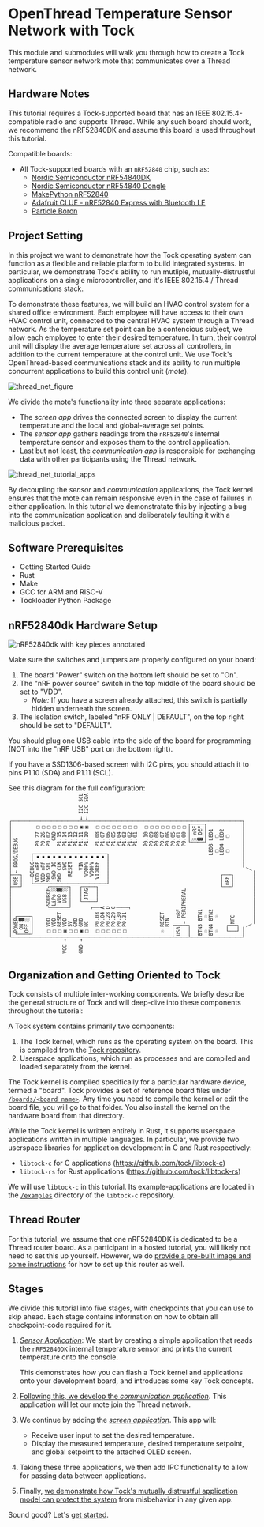 # OpenThread Temperature Sensor Network with Tock

This module and submodules will walk you through how to create a Tock
temperature sensor network mote that communicates over a Thread network.

## Hardware Notes

This tutorial requires a Tock-supported board that has an IEEE
802.15.4-compatible radio and supports Thread. While any such board should work,
we recommend the nRF52840DK and assume this board is used throughout this
tutorial.

Compatible boards:

- All Tock-supported boards with an `nRF52840` chip, such as:
  - [Nordic Semiconductor nRF54840DK](https://github.com/tock/tock/tree/master/boards/nordic/nrf52840dk)
  - [Nordic Semiconductor nRF54840 Dongle](https://github.com/tock/tock/tree/master/boards/nordic/nrf52840_dongle)
  - [MakePython nRF52840](https://github.com/tock/tock/tree/master/boards/nordic/makepython-nrf52840)
  - [Adafruit CLUE - nRF52840 Express with Bluetooth LE](https://github.com/tock/tock/tree/master/boards/nordic/clue_nrf52840)
  - [Particle Boron](https://github.com/tock/tock/tree/master/boards/nordic/particle_boron)

## Project Setting

In this project we want to demonstrate how the Tock operating system can
function as a flexible and reliable platform to build integrated systems. In
particular, we demonstrate Tock's ability to run mutliple, mutually-distrustful
applications on a single microcontroller, and it's IEEE 802.15.4 / Thread
communications stack.

To demonstrate these features, we will build an HVAC control system for a shared
office environment. Each employee will have access to their own HVAC control
unit, connected to the central HVAC system through a Thread network. As the
temperature set point can be a contencious subject, we allow each employee to
enter their desired temperature. In turn, their control unit will display the
average temperature set across all controllers, in addition to the current
temperature at the control unit. We use Tock's OpenThread-based communications
stack and its ability to run multiple concurrent applications to build this
control unit (_mote_).

![thread_net_figure](../../imgs/thread_net_tutorial_figure.png)

We divide the mote's functionality into three separate applications:

- The _screen app_ drives the connected screen to display the current
  temperature and the local and global-average set points.
- The _sensor app_ gathers readings from the `nRF52840`'s internal
  temperature sensor and exposes them to the control application.
- Last but not least, the _communication app_ is responsible for
  exchanging data with other participants using the Thread network.

![thread_net_tutorial_apps](../../imgs/thread_net_tutorial_apps.svg)

By decoupling the _sensor_ and _communication_ applications, the Tock kernel
ensures that the mote can remain responsive even in the case of failures in
either application. In this tutorial we demonstratate this by injecting a bug
into the communication application and deliberately faulting it with a malicious
packet.

## Software Prerequisites

- Getting Started Guide
- Rust
- Make
- GCC for ARM and RISC-V
- Tockloader Python Package

## nRF52840dk Hardware Setup

![nRF52840dk with key pieces annotated](../../imgs/nrf52840dk-annotated.jpg)

Make sure the switches and jumpers are properly configured on your board:

1. The board "Power" switch on the bottom left should be set to "On".
2. The "nRF power source" switch in the top middle of the board should be set to
   "VDD".
   - _Note:_ If you have a screen already attached, this switch is partially
             hidden underneath the screen.
3. The isolation switch, labeled "nRF ONLY | DEFAULT", on the top right should
   be set to "DEFAULT".

You should plug one USB cable into the side of the board for programming (NOT
into the "nRF USB" port on the bottom right).

If you have a SSD1306-based screen with I2C pins, you should attach it to pins
P1.10 (SDA) and P1.11 (SCL).

See this diagram for the full configuration:

<pre style="transform: rotate(270deg); font-size: small; margin-top: calc(1vw - 40%);">
     ┌────────────────┬───┬─────────────────┐
     │┌POWER┐         │USB│← PROG/DEBUG     │
     ││ ON ▓│         └───┘                 │
     ││OFF ░│                               │
     │└─────┘          ┌──DEBUG──┐          │
     │                 │VDD nRF ▪│  P0.27 □ │
     │                 │VDD nRF ▪│  P0.26 □ │
     │ □ VDD   ┌SOURCE┐│SWD SEL ▪│  P0.02 □ │
     │ □ VDD   │LiPo ░││ SWD IO ▪│    GND □ │
     │ □ RESET │ VDD ▓││SWD CLK ▪│  P1.15 □ │
VCC →│ ▣ VDD   │ USB ░││    SWO ▪│  P1.14 □ │
     │ □ 5V    └──────┘│  RESET ▪│  P1.13 □ │
     │ □ GND           │        ▪│  P1.12 □ │
GND →│ ▣ GND     ┌────┐│    VIN ▪│  P1.11 ▣ │← I2C SCL
     │ □ NC      │JTAG││  VDDHV ▪│  P1.10 ▣ │← I2C SDA
     │         ┐ │    ││  VDDHV ▪│          │
     │ □ P0.03 │ └────┘│ VIOREF ▪│  P1.08 □ │
     │ □ P0.04 A       │        ▪│  P1.07 □ │
     │ □ P0.28 D       └─────────┘  P1.06 □ │
     │ □ P0.29 C                    P1.05 □ │
     │ □ P0.30 │                    P1.04 □ │
     │ □ P0.31 │                    P1.03 □ │
     │         ┘                    P1.02 □ │
     │                              P1.01 □ │
     │                                      │
     │                              P0.10 □ │
     │                              P0.09 □ │
     │                              P0.08 □ │
     │ ☉ RESET                      P0.07 □ │
     │   BTN                        P0.06 □ │
     ├───┐                          P0.05 □ │
     │USB│  nRF                     P0.01 □ │
     │   │← PERIPHERAL              P0.00 □ │
     ├───┘                           ┌─────┐│
     │                               │░ nRF││
     │BTN3 BTN1                      │▓ DEF││
     │ ☉    ☉                        └─────┘│
     │BTN4 BTN2                  LED3 LED1  │
     │ ☉    ☉                     □    □    │
     │                ┌───┐      LED4 LED2  │
     │ ┌─┐            │nRF│       □    □    │
     │ │ │NFC         └───┘                 │
     │ └─┘                                  │
     └───                    ───────────────┘
         ╲                  ╱
          ──────────────────
</pre>

## Organization and Getting Oriented to Tock

Tock consists of multiple inter-working components. We briefly describe the
general structure of Tock and will deep-dive into these components throughout
the tutorial:

A Tock system contains primarily two components:

1. The Tock kernel, which runs as the operating system on the board. This is
   compiled from the [Tock repository](https://github.com/tock/tock).
2. Userspace applications, which run as processes and are compiled and loaded
   separately from the kernel.

The Tock kernel is compiled specifically for a particular hardware device,
termed a "board". Tock provides a set of reference board files under
[`/boards/<board name>`](https://github.com/tock/tock/tree/master/boards). Any
time you need to compile the kernel or edit the board file, you will go to that
folder. You also install the kernel on the hardware board from that directory.

While the Tock kernel is written entirely in Rust, it supports userspace
applications written in multiple languages. In particular, we provide two
userspace libraries for application development in C and Rust respectively:

- `libtock-c` for C applications (https://github.com/tock/libtock-c)
- `libtock-rs` for Rust applications (https://github.com/tock/libtock-rs)

We will use `libtock-c` in this tutorial. Its example-applications are located
in the [`/examples`](https://github.com/tock/libtock-c/tree/master/examples)
directory of the `libtock-c` repository.

## Thread Router

For this tutorial, we assume that one nRF52840DK is dedicated to be a Thread
router board. As a participant in a hosted tutorial, you will likely not need to
set this up yourself. However, we do
[provide a pre-built image and some instructions](./router-setup.md) for how to
set up this router as well.

## Stages

We divide this tutorial into five stages, with checkpoints that you can use to
skip ahead. Each stage contains information on how to obtain all checkpoint-code
required for it.

1. [_Sensor Application_](sensor-app.md): We start by creating a simple
   application that reads the `nRF52840DK` internal temperature sensor and
   prints the current temperature onto the console.

   This demonstrates how you can flash a Tock kernel and applications onto your
   development board, and introduces some key Tock concepts.

2. [Following this, we develop the _communication application_](comms-app.md).
   This application will let our mote join the Thread network.

3. We continue by adding the [_screen application_](screen-app.md). This app
   will:

   - Receive user input to set the desired temperature.
   - Display the measured temperature, desired temperature setpoint, and global
     setpoint to the attached OLED screen.

4. Taking these three applications, we then add IPC functionality to allow for
   passing data between applications.

5. Finally,
   [we demonstrate how Tock's mutually distrustful application model can protect the system](robustness.md)
   from misbehavior in any given app.

Sound good? Let's [get started](sensor-app.md).
